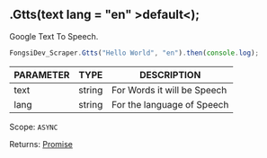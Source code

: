 ## .Gtts(text lang = "en" >default<);

Google Text To Speech.

```js
FongsiDev_Scraper.Gtts("Hello World", "en").then(console.log);
```

| PARAMETER | TYPE   | DESCRIPTION            |
| --------- | ------ | ---------------------- |
| text       | string | For Words it will be Speech |
| lang | string | For the language of Speech |

Scope: `ASYNC`

Returns: <a href="https://developer.mozilla.org/en-US/docs/Web/JavaScript/Reference/Global_Objects/Promise">Promise</a><Object>
